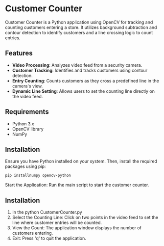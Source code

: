 # Customer Counter

Customer Counter is a Python application using OpenCV for tracking and counting customers entering a store. It utilizes background subtraction and contour detection to identify customers and a line crossing logic to count entries.

## Features

- **Video Processing**: Analyzes video feed from a security camera.
- **Customer Tracking**: Identifies and tracks customers using contour detection.
- **Entry Counting**: Counts customers as they cross a predefined line in the camera's view.
- **Dynamic Line Setting**: Allows users to set the counting line directly on the video feed.

## Requirements

- Python 3.x
- OpenCV library
- NumPy

## Installation

Ensure you have Python installed on your system. Then, install the required packages using pip:

```bash
pip installnumpy opencv-python
```
Start the Application: Run the main script to start the customer counter.

## Installation

1. In the python CustomerCounter.py
2. Select the Counting Line: Click on two points in the video feed to set the line where customer entries will be counted.
3. View the Count: The application window displays the number of customers entering.
4. Exit: Press 'q' to quit the application.
